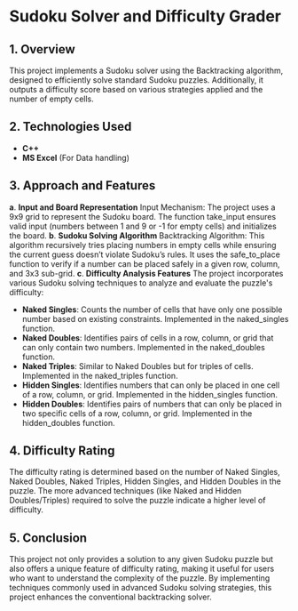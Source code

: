 # Sudoku Solver and Difficulty Grader

## 1. Overview

This project implements a Sudoku solver using the Backtracking algorithm, designed to efficiently solve standard Sudoku puzzles. Additionally, it outputs a difficulty score based on various strategies applied and the number of empty cells.

## 2. Technologies Used
- **C++**
- **MS Excel** (For Data handling)

## 3. Approach and Features
**a**. **Input and Board Representation**
Input Mechanism: The project uses a 9x9 grid to represent the Sudoku board. The function take_input ensures valid input (numbers between 1 and 9 or -1 for empty cells) and initializes the board.
**b**. **Sudoku Solving Algorithm**
Backtracking Algorithm: This algorithm recursively tries placing numbers in empty cells while ensuring the current guess doesn’t violate Sudoku’s rules. It uses the safe_to_place function to verify if a number can be placed safely in a given row, column, and 3x3 sub-grid.
**c**. **Difficulty Analysis Features**
The project incorporates various Sudoku solving techniques to analyze and evaluate the puzzle's difficulty:

- **Naked Singles**: Counts the number of cells that have only one possible number based on existing constraints. Implemented in the naked_singles function.
- **Naked Doubles**: Identifies pairs of cells in a row, column, or grid that can only contain two numbers. Implemented in the naked_doubles function.
- **Naked Triples**: Similar to Naked Doubles but for triples of cells. Implemented in the naked_triples function.
- **Hidden Singles**: Identifies numbers that can only be placed in one cell of a row, column, or grid. Implemented in the hidden_singles function.
- **Hidden Doubles**: Identifies pairs of numbers that can only be placed in two specific cells of a row, column, or grid. Implemented in the hidden_doubles function.
## 4. Difficulty Rating
The difficulty rating is determined based on the number of Naked Singles, Naked Doubles, Naked Triples, Hidden Singles, and Hidden Doubles in the puzzle.
The more advanced techniques (like Naked and Hidden Doubles/Triples) required to solve the puzzle indicate a higher level of difficulty.
## 5. Conclusion
This project not only provides a solution to any given Sudoku puzzle but also offers a unique feature of difficulty rating, making it useful for users who want to understand the complexity of the puzzle. By implementing techniques commonly used in advanced Sudoku solving strategies, this project enhances the conventional backtracking solver.


